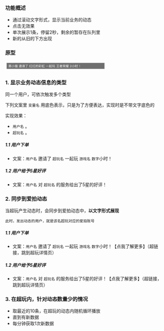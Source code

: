 ### 功能概述
* 通过滚动文字形式，显示当前业务的动态
* 点击无效果
* 单次展示1条，停留2秒，剩余的暂存在队列里
* 新的从旧的下方出现


### 原型
![](img/模块-系统动态.jpg)

### 1. 显示业务动态信息的类型
同一个用户，可依次触发多个类型

下列文案里 `变量名` 用底色表示，只是为了方便表达，实现时是不带文字底色的

实现效果：

* `用户名` 。
* `超玩名` 。

##### 1.1 用户下单
* 文案：`用户名` 邀请了 `超玩名` 一起玩 `游戏名` `数字`小时！

##### 1.2 用户给予5星好评
* 文案：`用户名` 对 `超玩名` 的服务给出了5星的好评！


### 2. 同步到爱拍动态
当超玩产生动态时，会同步到爱拍动态中，**以文字形式展现**

	此时，发出动态的用户，就是该名超玩对应的爱拍账号

##### 1.1 用户下单
* 文案：`用户名` 邀请了 `超玩名` 一起玩 `游戏名` `数字`小时！【点我了解更多】（超链接，跳到超玩详情页）

##### 1.2 用户给予5星好评
* 文案：`用户名` 对 `超玩名` 的服务给出了5星的好评！【点我了解更多】（超链接，跳到超玩详情页）


### 3. 在超玩内，针对动态数量少的情况
* 取最近的10条，在超玩的动态内随机循环播放
* 直到有新数据
* 每分钟获取1次新数据





